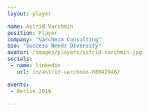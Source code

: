 ```yaml
---
layout: player

name: Astrid Varchmin
position: Player
company: "Varchmin Consulting"
bio: "Success Needs Diversity"
avatar: /images/players/astrid-varchmin.jpg
socials:
 - name: linkedin
   url: in/astrid-varchmin-88042946/

events:
 - Berlin 2019

---
```

